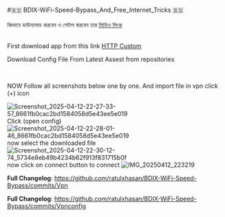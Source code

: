 #🇧🇩 BDIX-WiFi-Speed-Bypass_And_Free_Internet_Tricks 🇧🇩
<br> <br>
কিভাবে ডাউনলোড করবেন ও সেটাপ করবেন তার  <a href="https://youtu.be/9ml6xo33aWo">ভিডিও লিংক</a><br> <br>

First download app from this link <a href="https://play.google.com/store/apps/details?id=xyz.easypro.httpcustom">HTTP Custom </a><br> <p> Download Config File From Latest Assest from repositories </p><br> <p>NOW Follow all screenshots below one by one. And import file in vpn click (+) icon</p>
![Screenshot_2025-04-12-22-27-33-57_8661fb0cac2bd1584058d5e43ee5e019](https://github.com/user-attachments/assets/278fe0dc-6840-4968-a71c-e4c53fe60996)
<br>
Click (open config)
![Screenshot_2025-04-12-22-28-01-46_8661fb0cac2bd1584058d5e43ee5e019](https://github.com/user-attachments/assets/3c7e44c2-8dda-4104-bde3-3d4fc465d7e1)
<br> now select the downloaded file 
![Screenshot_2025-04-12-22-30-12-74_5734e8eb49b4234b62f913f831715b0f](https://github.com/user-attachments/assets/b6845547-b37e-4478-ba5a-aea09a0525fc)
<br> now click on connect button to connect 
![IMG_20250412_223219](https://github.com/user-attachments/assets/4b38b660-e8ba-4a20-8786-ac54b30d5e21)

**Full Changelog**: https://github.com/ratulxhasan/BDIX-WiFi-Speed-Bypass/commits/Vpn

**Full Changelog**: https://github.com/ratulxhasan/BDIX-WiFi-Speed-Bypass/commits/Vpnconfig
